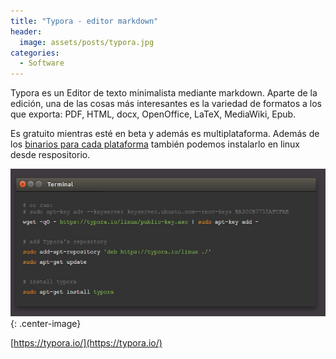 ```yaml
---
title: "Typora - editor markdown"
header:
  image: assets/posts/typora.jpg
categories: 
  - Software
---
```


Typora es un Editor de texto minimalista mediante markdown. Aparte de la edición, una de las cosas más interesantes es la variedad de formatos a los que exporta: PDF, HTML, docx, OpenOffice, LaTeX, MediaWiki, Epub.

Es gratuito mientras esté en beta y además es multiplataforma. Además de los [binarios para cada plataforma](https://mega.nz/#!hIhC2CRL!NQkjrzYK7Q8RHDFVGPMe9VM25XoVj4dwrLgl29OrSHs) también podemos instalarlo en linux desde respositorio.

![Instalacion de typora en linux](/assets/posts/typora-linux.jpg)
{: .center-image}

[https://typora.io/](https://typora.io/)
